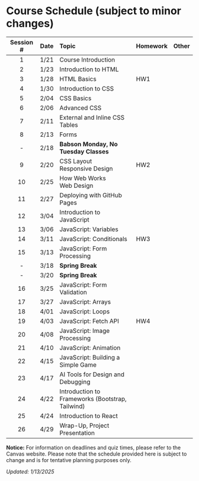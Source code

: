 # Course Schedule (subject to minor changes)

| Session # | Date  | Topic                                            | Homework | Other |
| :-------: | :---: | :----------------------------------------------- | -------- | ----- |
|     1     | 1/21  | Course Introduction                              |          |       |
|     2     | 1/23  | Introduction to HTML                             |          |       |
|     3     | 1/28  | HTML Basics                                      | HW1      |       |
|     4     | 1/30  | Introduction to CSS                              |          |       |
|     5     | 2/04  | CSS Basics                                       |          |       |
|     6     | 2/06  | Advanced CSS                                     |          |       |
|     7     | 2/11  | External and Inline CSS<br>Tables                |          |       |
|     8     | 2/13  | Forms                                            |          |       |
|     -     | 2/18  | **Babson Monday, No Tuesday Classes**            |          |       |
|     9     | 2/20  | CSS Layout<br>Responsive Design                  | HW2      |       |
|    10     | 2/25  | How Web Works<br>Web Design                      |          |       |
|    11     | 2/27  | Deploying with GitHub Pages                      |          |       |
|    12     | 3/04  | Introduction to JavaScript                       |          |       |
|    13     | 3/06  | JavaScript: Variables                            |          |       |
|    14     | 3/11  | JavaScript: Conditionals                         | HW3      |       |
|    15     | 3/13  | JavaScript: Form Processing                      |          |       |
|     -     | 3/18  | **Spring Break**                                 |          |       |
|     -     | 3/20  | **Spring Break**                                 |          |       |
|    16     | 3/25  | JavaScript: Form Validation                      |          |       |
|    17     | 3/27  | JavaScript: Arrays                               |          |       |
|    18     | 4/01  | JavaScript: Loops                                |          |       |
|    19     | 4/03  | JavaScript: Fetch API                            | HW4      |       |
|    20     | 4/08  | JavaScript: Image Processing                     |          |       |
|    21     | 4/10  | JavaScript: Animation                            |          |       |
|    22     | 4/15  | JavaScript: Building a Simple Game               |          |       |
|    23     | 4/17  | AI Tools for Design and Debugging                |          |       |
|    24     | 4/22  | Introduction to Frameworks (Bootstrap, Tailwind) |          |       |
|    25     | 4/24  | Introduction to React                            |          |       |
|    26     | 4/29  | Wrap-Up, Project Presentation                    |          |       |

**Notice:** For information on deadlines and quiz times, please refer to the Canvas website. Please note that the schedule provided here is subject to change and is for tentative planning purposes only.

*Updated:* *1/13/2025*
